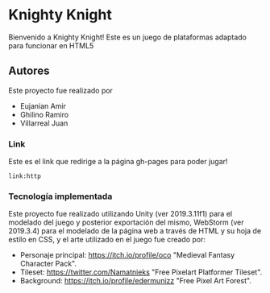 # Knighty Knight
Bienvenido a Knighty Knight!
Este es un juego de plataformas adaptado para funcionar en HTML5

## Autores

Este proyecto fue realizado por
- Eujanian Amir
- Ghilino Ramiro
- Villarreal Juan 

### Link

Este es el link que redirige a la página gh-pages para poder jugar!

```
link:http
```

### Tecnología implementada

Este proyecto fue realizado utilizando Unity (ver 2019.3.11f1) para el modelado del juego y posterior exportación del mismo, WebStorm (ver 2019.3.4) para el modelado de la página web a través de HTML y su hoja de estilo en CSS, y el arte utilizado en el juego fue creado por:

- Personaje principal: https://itch.io/profile/oco "Medieval Fantasy Character Pack".
- Tileset: https://twitter.com/Namatnieks "Free Pixelart Platformer Tileset".
- Background: https://itch.io/profile/edermunizz "Free Pixel Art Forest".

